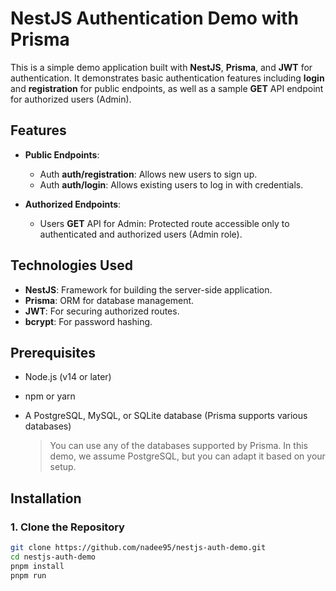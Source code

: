 # NestJS Authentication Demo with Prisma

This is a simple demo application built with **NestJS**, **Prisma**, and **JWT** for authentication. It demonstrates basic authentication features including **login** and **registration** for public endpoints, as well as a sample **GET** API endpoint for authorized users (Admin).

## Features

- **Public Endpoints**:
  - Auth **auth/registration**: Allows new users to sign up.
  - Auth **auth/login**: Allows existing users to log in with credentials.

- **Authorized Endpoints**:
  - Users **GET** API for Admin: Protected route accessible only to authenticated and authorized users (Admin role).

## Technologies Used

- **NestJS**: Framework for building the server-side application.
- **Prisma**: ORM for database management.
- **JWT**: For securing authorized routes.
- **bcrypt**: For password hashing.

## Prerequisites

- Node.js (v14 or later)
- npm or yarn
- A PostgreSQL, MySQL, or SQLite database (Prisma supports various databases)
  
  > You can use any of the databases supported by Prisma. In this demo, we assume PostgreSQL, but you can adapt it based on your setup.

## Installation

### 1. Clone the Repository

```bash
git clone https://github.com/nadee95/nestjs-auth-demo.git
cd nestjs-auth-demo
pnpm install
pnpm run
